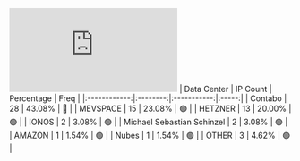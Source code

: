 ![Diagramm](https://github.com/111STAVR111/props/blob/main/Story/Decentralization/1/README.md)
| Data Center | IP Count | Percentage | Freq |
|:------------:|:--------:|:-----------:|:-----:|
| Contabo | 28 | 43.08% | 🔴 |
| MEVSPACE | 15 | 23.08% | 🟢 |
| HETZNER | 13 | 20.00% | 🟢 |
| IONOS | 2 | 3.08% | 🟢 |
| Michael Sebastian Schinzel | 2 | 3.08% | 🟢 |
| AMAZON | 1 | 1.54% | 🟢 |
| Nubes | 1 | 1.54% | 🟢 |
| OTHER | 3 | 4.62% | 🟢 |